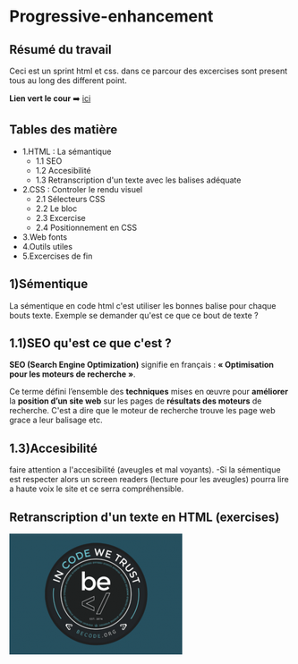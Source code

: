 # Progressive-enhancement

## Résumé du travail
Ceci est un sprint html et css. dans ce parcour des excercises sont present tous au long des different point.

**Lien vert le cour** :arrow_right: [ici](https://github.com/becodeorg/CRL-Woods-3.21/blob/master/LearningPath/01-Prairie/05.HTML-CSS/progressive-enhancement/readme.md)

## Tables des matière
* 1.HTML : La sémantique 
    * 1.1 SEO
    * 1.2 Accesibilité
    * 1.3 Retranscription d'un texte avec les balises adéquate
* 2.CSS : Controler le rendu visuel
    * 2.1 Sélecteurs CSS
    * 2.2 Le bloc 
    * 2.3 Excercise
    * 2.4 Positionnement en CSS
* 3.Web fonts 
* 4.Outils utiles 
* 5.Excercises de fin

## 1)Sémentique
La sémentique en code html c'est utiliser les bonnes balise pour chaque bouts texte.
Exemple se demander qu'est ce que ce bout de texte ?

## 1.1)SEO qu'est ce que c'est ?
**SEO (Search Engine Optimization)** signifie en français : **« Optimisation pour les moteurs de recherche »**.

Ce terme défini l’ensemble des **techniques** mises en œuvre pour **améliorer** la **position d’un site web** sur les pages de **résultats des moteurs** de recherche.
C'est a dire que le moteur de recherche trouve les page web grace a leur balisage etc.

## 1.3)Accesibilité
faire attention a l'accesibilité (aveugles et mal voyants).
-Si la sémentique est respecter alors un screen readers (lecture pour les aveugles) pourra lire a haute voix le site et ce serra compréhensible.

## Retranscription d'un texte en HTML (exercises)



![logobecode](becode.png)